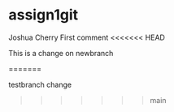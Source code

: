 # assign1git
Joshua Cherry
First comment
<<<<<<< HEAD

This is a change on newbranch

=======

testbranch change

>>>>>>> main
